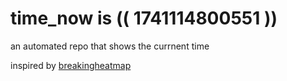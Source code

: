 # time_now is (( 1741114800551 ))

an automated repo that shows the currnent time

inspired by [breakingheatmap](https://github.com/breakingheatmap/breakingheatmap)